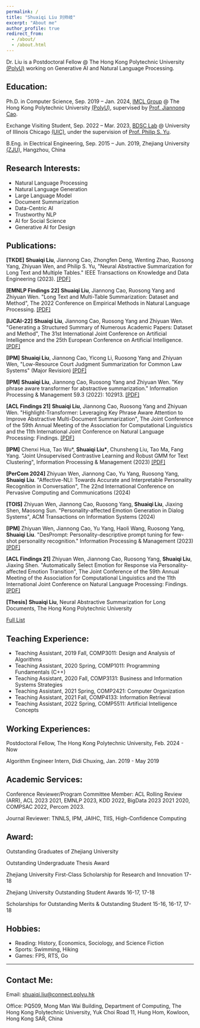```yaml
---
permalink: /
title: "Shuaiqi Liu 刘帅岐"
excerpt: "About me"
author_profile: true
redirect_from: 
  - /about/
  - /about.html
---
```


Dr. Liu is a Postdoctoral Fellow @ The Hong Kong Polytechnic University <a href="https://www.polyu.edu.hk/">(PolyU)</a> working on Generative AI and Natural Language Processing.

## Education:

Ph.D. in Computer Science, Sep. 2019 –  Jan. 2024, <a href="https://www4.comp.polyu.edu.hk/~labimcl/index.html" target="_blank">IMCL Group</a> @ The Hong Kong Polytechnic University <a href="https://www.polyu.edu.hk/">(PolyU)</a>, supervised by <a href="https://www4.comp.polyu.edu.hk/~csjcao/" target="_blank">Prof. Jiannong Cao</a>. 

Exchange Visiting Student, Sep. 2022 – Mar. 2023, <a href="https://bdsc-uic.github.io/index.html" target="_blank">BDSC Lab</a> @ University of Illinois Chicago <a href="https://www.uic.edu/" target="_blank">(UIC)</a>, under the supervision of <a href="https://cs.uic.edu/profiles/philip-yu/" target="_blank">Prof. Philip S. Yu</a>. 

B.Eng. in Electrical Engineering, Sep. 2015 – Jun. 2019, Zhejiang University <a href="https://www.zju.edu.cn/english/">(ZJU)</a>, Hangzhou, China

## Research Interests:
* Natural Language Processing
* Natural Language Generation
* Large Language Model
* Document Summarization
* Data-Centric AI
* Trustworthy NLP
* AI for Social Science
* Generative AI for Design


## Publications:


**[TKDE]** **Shuaiqi Liu**, Jiannong Cao, Zhongfen Deng, Wenting Zhao, Ruosong Yang, Zhiyuan Wen, and Philip S. Yu, "Neural Abstractive Summarization for Long Text and Multiple Tables." IEEE Transactions on Knowledge and Data Engineering (2023). <a href="https://ieeexplore.ieee.org/document/10285615">[PDF]</a>


**[EMNLP Findings 22]** **Shuaiqi Liu**, Jiannong Cao, Ruosong Yang and Zhiyuan Wen. "Long Text and Multi-Table Summarization: Dataset and Method", The 2022 Conference on Empirical Methods in Natural Language Processing. <a href="https://aclanthology.org/2022.findings-emnlp.145.pdf">[PDF]</a>

**[IJCAI-22]** **Shuaiqi Liu**, Jiannong Cao, Ruosong Yang and Zhiyuan Wen. "Generating a Structured Summary of Numerous Academic Papers: Dataset and Method", The 31st International Joint Conference on Artificial Intelligence and the 25th European Conference on Artificial Intelligence. <a href="https://www.ijcai.org/proceedings/2022/0591.pdf">[PDF]</a>

**[IPM]** **Shuaiqi Liu**, Jiannong Cao, Yicong Li, Ruosong Yang and Zhiyuan Wen, "Low-Resource Court Judgment Summarization for Common Law Systems" (Major Revision) <a href="https://arxiv.org/pdf/2403.04454.pdf">[PDF]</a>

**[IPM]** **Shuaiqi Liu**, Jiannong Cao, Ruosong Yang and Zhiyuan Wen. "Key phrase aware transformer for abstractive summarization." Information Processing & Management 59.3 (2022): 102913. <a href="https://www.sciencedirect.com/science/article/pii/S0306457322000395">[PDF]</a>

**[ACL Findings 21]** **Shuaiqi Liu**, Jiannong Cao, Ruosong Yang and Zhiyuan Wen. "Highlight-Transformer: Leveraging Key Phrase Aware Attention to Improve Abstractive Multi-Document Summarization", The Joint Conference of the 59th Annual Meeting of the Association for Computational Linguistics and the 11th International Joint Conference on Natural Language Processing: Findings. <a href="https://aclanthology.org/2021.findings-acl.445.pdf">[PDF]</a>

**[IPM]** Chenxi Hua, Tao Wu\*, **Shuaiqi Liu\***, Chunsheng Liu, Tao Ma, Fang Yang. "Joint Unsupervised Contrastive Learning and Robust GMM for Text Clustering", Information Processing & Management (2023) <a href="https://www.sciencedirect.com/science/article/pii/S0306457323002662">[PDF]</a>

**[PerCom 2024]** Zhiyuan Wen, Jiannong Cao, Yu Yang, Ruosong Yang, **Shuaiqi Liu**. "Affective-NLI: Towards Accurate and Interpretable Personality Recognition in Conversation", The 22nd International Conference on Pervasive Computing and Communications (2024)

**[TOIS]** Zhiyuan Wen, Jiannong Cao, Ruosong Yang, **Shuaiqi Liu**, Jiaxing Shen, Maosong Sun. "Personality-affected Emotion Generation in Dialog Systems", ACM Transactions on Information Systems (2024)

**[IPM]** Zhiyuan Wen, Jiannong Cao, Yu Yang, Haoli Wang, Ruosong Yang, **Shuaiqi Liu**. "DesPrompt: Personality-descriptive prompt tuning for few-shot personality recognition." Information Processing & Management (2023) <a href="https://www.sciencedirect.com/science/article/abs/pii/S0306457323001590">[PDF]</a>

**[ACL Findings 21]** Zhiyuan Wen, Jiannong Cao, Ruosong Yang, **Shuaiqi Liu**, Jiaxing Shen. "Automatically Select Emotion for Response via Personality-affected Emotion Transition", The Joint Conference of the 59th Annual Meeting of the Association for Computational Linguistics and the 11th International Joint Conference on Natural Language Processing: Findings. <a href="https://aclanthology.org/2021.findings-acl.444/">[PDF]</a>

**[Thesis]** **Shuaiqi Liu**, Neural Abstractive Summarization for Long Documents, The Hong Kong Polytechnic University

<a href="https://scholar.google.com.hk/citations?hl=en&user=OLgJJ2MAAAAJ" target="_blank">Full List</a>


## Teaching Experience:
* Teaching Assistant, 2019 Fall, COMP3011: Design and Analysis of Algorithms
* Teaching Assistant, 2020 Spring, COMP1011: Programming Fundamentals (C++)
* Teaching Assistant, 2020 Fall, COMP3131: Business and Information Systems Strategies
* Teaching Assistant, 2021 Spring, COMP2421: Computer Organization
* Teaching Assistant, 2021 Fall, COMP4133: Information Retrieval
* Teaching Assistant, 2022 Spring, COMP5511: Artificial Intelligence Concepts

## Working Experiences:

Postdoctoral Fellow, The Hong Kong Polytechnic University, Feb. 2024 - Now

Algorithm Engineer Intern, Didi Chuxing, Jan. 2019 - May 2019


## Academic Services:
Conference Reviewer/Program Committee Member: ACL Rolling Review (ARR), ACL 2023 2021, EMNLP 2023, KDD 2022, BigData 2023 2021 2020, COMPSAC 2022, Percom 2023.

Journal Reviewer: TNNLS, IPM, JAIHC, TIIS, High-Confidence Computing

## Award:

Outstanding Graduates of Zhejiang University

Outstanding Undergraduate Thesis Award

Zhejiang University First-Class Scholarship for Research and Innovation 17-18

Zhejiang University Outstanding Student Awards 16-17, 17-18

Scholarships for Outstanding Merits & Outstanding Student 15-16, 16-17, 17-18

## Hobbies:
* Reading: History, Economics, Sociology, and Science Fiction
* Sports: Swimming, Hiking
* Games: FPS, RTS, Go

------

## Contact Me:
Email: shuaiqi.liu@connect.polyu.hk

Office: PQ509, Mong Man Wai Building, Department of Computing, The Hong Kong Polytechnic University, Yuk Choi Road 11, Hung Hom, Kowloon, Hong Kong SAR, China
